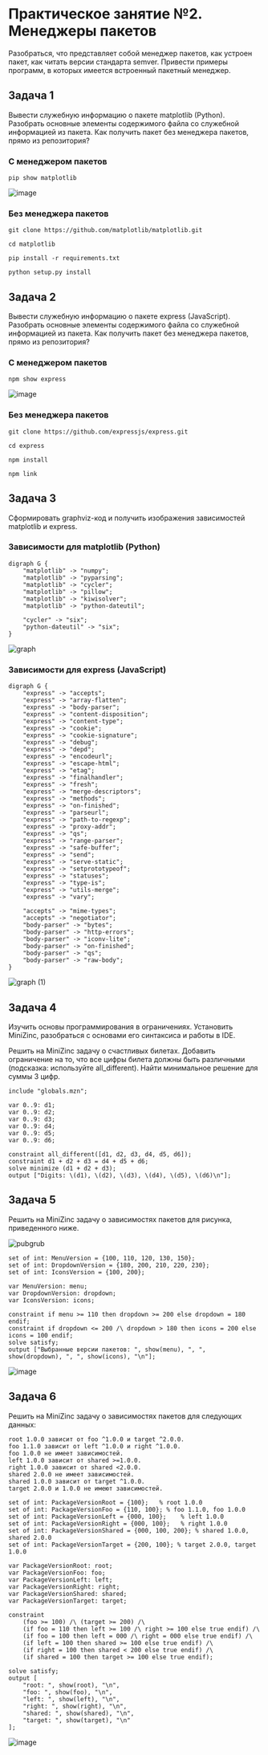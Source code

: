 # Практическое занятие №2. Менеджеры пакетов

Разобраться, что представляет собой менеджер пакетов, как устроен пакет, как читать версии стандарта semver. Привести примеры программ, в которых имеется встроенный пакетный менеджер.

## Задача 1

Вывести служебную информацию о пакете matplotlib (Python). Разобрать основные элементы содержимого файла со служебной информацией из пакета. Как получить пакет без менеджера пакетов, прямо из репозитория?

### C менеджером пакетов

```
pip show matplotlib
```

![image](https://github.com/user-attachments/assets/b3792aa5-750a-4633-9c8c-9bc25980987c)

### Без менеджера пакетов

```
git clone https://github.com/matplotlib/matplotlib.git
```
```
cd matplotlib
```
```
pip install -r requirements.txt
```
```
python setup.py install
```

## Задача 2

Вывести служебную информацию о пакете express (JavaScript). Разобрать основные элементы содержимого файла со служебной информацией из пакета. Как получить пакет без менеджера пакетов, прямо из репозитория?

### C менеджером пакетов

```
npm show express
```

![image](https://github.com/user-attachments/assets/3cd2ed73-0495-4b50-af14-4991c7cbcc20)


### Без менеджера пакетов

```
git clone https://github.com/expressjs/express.git
```
```
cd express
```
```
npm install
```
```
npm link
```

## Задача 3

Сформировать graphviz-код и получить изображения зависимостей matplotlib и express.

### Зависимости для matplotlib (Python)

```
digraph G {
    "matplotlib" -> "numpy";
    "matplotlib" -> "pyparsing";
    "matplotlib" -> "cycler";
    "matplotlib" -> "pillow";
    "matplotlib" -> "kiwisolver";
    "matplotlib" -> "python-dateutil";

    "cycler" -> "six";
    "python-dateutil" -> "six";
}
```

![graph](https://github.com/user-attachments/assets/9a4919df-eb9f-4296-81a0-479ff4ab2ba9)

### Зависимости для express (JavaScript)

```
digraph G {
    "express" -> "accepts";
    "express" -> "array-flatten";
    "express" -> "body-parser";
    "express" -> "content-disposition";
    "express" -> "content-type";
    "express" -> "cookie";
    "express" -> "cookie-signature";
    "express" -> "debug";
    "express" -> "depd";
    "express" -> "encodeurl";
    "express" -> "escape-html";
    "express" -> "etag";
    "express" -> "finalhandler";
    "express" -> "fresh";
    "express" -> "merge-descriptors";
    "express" -> "methods";
    "express" -> "on-finished";
    "express" -> "parseurl";
    "express" -> "path-to-regexp";
    "express" -> "proxy-addr";
    "express" -> "qs";
    "express" -> "range-parser";
    "express" -> "safe-buffer";
    "express" -> "send";
    "express" -> "serve-static";
    "express" -> "setprototypeof";
    "express" -> "statuses";
    "express" -> "type-is";
    "express" -> "utils-merge";
    "express" -> "vary";

    "accepts" -> "mime-types";
    "accepts" -> "negotiator";
    "body-parser" -> "bytes";
    "body-parser" -> "http-errors";
    "body-parser" -> "iconv-lite";
    "body-parser" -> "on-finished";
    "body-parser" -> "qs";
    "body-parser" -> "raw-body";
}
```

![graph (1)](https://github.com/user-attachments/assets/f64a0da3-f60d-48eb-b97c-d188973059cd)

## Задача 4

Изучить основы программирования в ограничениях. Установить MiniZinc, разобраться с основами его синтаксиса и работы в IDE.

Решить на MiniZinc задачу о счастливых билетах. Добавить ограничение на то, что все цифры билета должны быть различными (подсказка: используйте all_different). Найти минимальное решение для суммы 3 цифр.

```
include "globals.mzn";

var 0..9: d1;
var 0..9: d2;
var 0..9: d3;
var 0..9: d4;
var 0..9: d5;
var 0..9: d6;

constraint all_different([d1, d2, d3, d4, d5, d6]);
constraint d1 + d2 + d3 = d4 + d5 + d6;
solve minimize (d1 + d2 + d3);
output ["Digits: \(d1), \(d2), \(d3), \(d4), \(d5), \(d6)\n"];
```

## Задача 5

Решить на MiniZinc задачу о зависимостях пакетов для рисунка, приведенного ниже.

![pubgrub](https://github.com/user-attachments/assets/99f96aca-9308-4396-967f-2d2416c47663)

```
set of int: MenuVersion = {100, 110, 120, 130, 150};
set of int: DropdownVersion = {180, 200, 210, 220, 230};
set of int: IconsVersion = {100, 200};

var MenuVersion: menu;
var DropdownVersion: dropdown;
var IconsVersion: icons;

constraint if menu >= 110 then dropdown >= 200 else dropdown = 180 endif;
constraint if dropdown <= 200 /\ dropdown > 180 then icons = 200 else icons = 100 endif;
solve satisfy;
output ["Выбранные версии пакетов: ", show(menu), ", ", show(dropdown), ", ", show(icons), "\n"];
```

![image](https://github.com/user-attachments/assets/f0ac3457-b322-42db-819b-2754164d0dcc)

## Задача 6

Решить на MiniZinc задачу о зависимостях пакетов для следующих данных:

```
root 1.0.0 зависит от foo ^1.0.0 и target ^2.0.0.
foo 1.1.0 зависит от left ^1.0.0 и right ^1.0.0.
foo 1.0.0 не имеет зависимостей.
left 1.0.0 зависит от shared >=1.0.0.
right 1.0.0 зависит от shared <2.0.0.
shared 2.0.0 не имеет зависимостей.
shared 1.0.0 зависит от target ^1.0.0.
target 2.0.0 и 1.0.0 не имеют зависимостей.
```

```
set of int: PackageVersionRoot = {100};   % root 1.0.0
set of int: PackageVersionFoo = {110, 100}; % foo 1.1.0, foo 1.0.0
set of int: PackageVersionLeft = {000, 100};    % left 1.0.0
set of int: PackageVersionRight = {000, 100};   % right 1.0.0
set of int: PackageVersionShared = {000, 100, 200}; % shared 1.0.0, shared 2.0.0
set of int: PackageVersionTarget = {200, 100}; % target 2.0.0, target 1.0.0

var PackageVersionRoot: root;
var PackageVersionFoo: foo;
var PackageVersionLeft: left;
var PackageVersionRight: right;
var PackageVersionShared: shared;
var PackageVersionTarget: target;

constraint
    (foo >= 100) /\ (target >= 200) /\
    (if foo = 110 then left >= 100 /\ right >= 100 else true endif) /\
    (if foo = 100 then left = 000 /\ right = 000 else true endif) /\
    (if left = 100 then shared >= 100 else true endif) /\
    (if right = 100 then shared < 200 else true endif) /\
    (if shared = 100 then target >= 100 else true endif);

solve satisfy;
output [
    "root: ", show(root), "\n",
    "foo: ", show(foo), "\n",
    "left: ", show(left), "\n",
    "right: ", show(right), "\n",
    "shared: ", show(shared), "\n",
    "target: ", show(target), "\n"
];
```

![image](https://github.com/user-attachments/assets/cc6ee6dc-d2f5-4237-815b-edc99338dc5d)

